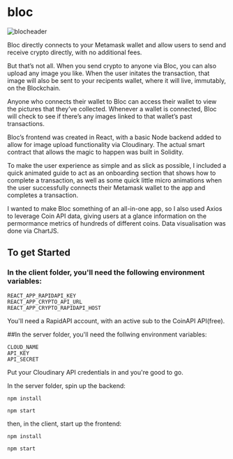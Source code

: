 # bloc

![blocheader](https://user-images.githubusercontent.com/66869833/197811238-55a038e1-d90f-4d52-aacf-36d79e564649.jpg)


Bloc directly connects to your Metamask wallet and allow users to send and receive crypto directly, with no additional fees.

But that’s not all. When you send crypto to anyone via Bloc, you can also upload any image you like. When the user initates the transaction, that image will also be sent to your recipents wallet, where it will live, immutably, on the Blockchain.

Anyone who connects their wallet to Bloc can access their wallet to view the pictures that they’ve collected. Whenever a wallet is connected, Bloc will check to see if there’s any images linked to that wallet’s past transactions.

Bloc’s frontend was created in React, with a basic Node backend added to allow for image upload functionality via Cloudinary. The actual smart contract that allows the magic to happen was built in Solidity.

To make the user experience as simple and as slick as possible, I included a quick animated guide to act as an onboarding section that shows how to complete a transaction, as well as some quick little micro animations when the user successfully connects their Metamask wallet to the app and completes a transaction.

I wanted to make Bloc something of an all-in-one app,  so I also used Axios to leverage Coin API data, giving users at a glance information on the permormance metrics of hundreds of different coins. Data visualisation was done via ChartJS.

## To get Started


### In the client folder, you'll need the following environment variables:

```
REACT_APP_RAPIDAPI_KEY
REACT_APP_CRYPTO_API_URL
REACT_APP_CRYPTO_RAPIDAPI_HOST
```

You'll need a RapidAPI account, with an active sub to the CoinAPI API(free).

##In the server folder, you'll need the follwing environment variables:

```
CLOUD_NAME
API_KEY
API_SECRET
```

Put your Cloudinary API credentials in and you're good to go.

In the server folder, spin up the backend:

```
npm install

npm start
```


then, in the client, start up the frontend:
```
npm install

npm start
```
